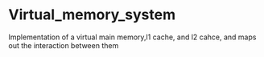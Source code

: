 # Virtual_memory_system
Implementation of a virtual main memory,l1 cache, and l2 cahce, and maps out the interaction between them
